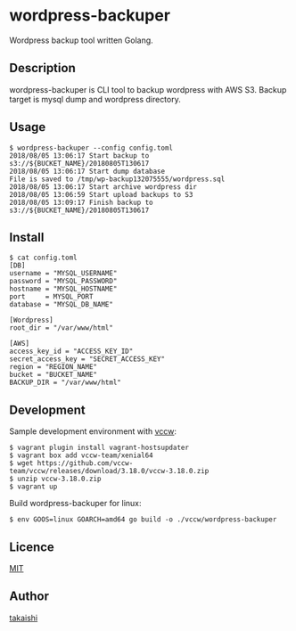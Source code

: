 

wordpress-backuper
====

Wordpress backup tool written Golang.

## Description

wordpress-backuper is CLI tool to backup wordpress with AWS S3. Backup target is mysql dump and wordpress directory.

## Usage

```
$ wordpress-backuper --config config.toml
2018/08/05 13:06:17 Start backup to s3://${BUCKET_NAME}/20180805T130617
2018/08/05 13:06:17 Start dump database
File is saved to /tmp/wp-backup132075555/wordpress.sql
2018/08/05 13:06:17 Start archive wordpress dir
2018/08/05 13:06:59 Start upload backups to S3
2018/08/05 13:09:17 Finish backup to s3://${BUCKET_NAME}/20180805T130617
```

## Install

```
$ cat config.toml
[DB]
username = "MYSQL_USERNAME"
password = "MYSQL_PASSWORD"
hostname = "MYSQL_HOSTNAME"
port     = MYSQL_PORT
database = "MYSQL_DB_NAME"

[Wordpress]
root_dir = "/var/www/html"

[AWS]
access_key_id = "ACCESS_KEY_ID"
secret_access_key = "SECRET_ACCESS_KEY"
region = "REGION_NAME"
bucket = "BUCKET_NAME"
BACKUP_DIR = "/var/www/html"
```

## Development

Sample development environment with [vccw](http://vccw.cc/):

```
$ vagrant plugin install vagrant-hostsupdater
$ vagrant box add vccw-team/xenial64
$ wget https://github.com/vccw-team/vccw/releases/download/3.18.0/vccw-3.18.0.zip
$ unzip vccw-3.18.0.zip
$ vagrant up
```

Build wordpress-backuper for linux:

```
$ env GOOS=linux GOARCH=amd64 go build -o ./vccw/wordpress-backuper
```

## Licence

[MIT](https://github.com/tcnksm/tool/blob/master/LICENCE)

## Author

[takaishi](https://github.com/takaishi)